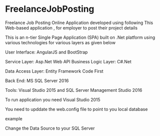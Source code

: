 # FreelanceJobPosting
Freelance Job Posting Online
Application developed using following 
This Web-based application , for employer to post their project details

This is an n-tier Single Page Application (SPA) built on .Net platform using various technologies for various layers as given below

 User Interface: AngularJS and BootStrap
 
 Service Layer: Asp.Net Web API
 Business Logic Layer: C#.Net
 
 Data Access Layer: Entity Framework Code First
 
 Back End: MS SQL Server 2016
 
 Tools: Visual Studio 2015 and SQL Server Management Studio 2016
 
 To run application you need Visual Studio 2015
 
 You need to upddate the web.config file to point to you local database
 
 example
 <connectionStrings>
    <add name="FJPDB" connectionString="Data Source=DELL;Initial Catalog=FJPDB;Integrated Security=True"         providerName="System.Data.SqlClient" />
  </connectionStrings>
  
  Change the Data Source to your SQL Server
